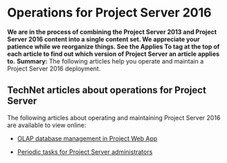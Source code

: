 
# Operations for Project Server 2016
 **We are in the process of combining the Project Server 2013 and Project Server 2016 content into a single content set. We appreciate your patience while we reorganize things. See the Applies To tag at the top of each article to find out which version of Project Server an article applies to.** **Summary:** The following articles help you operate and maintain a Project Server 2016 deployment.

  
    
    


## TechNet articles about operations for Project Server

The following articles about operating and maintaining Project Server 2016 are available to view online:
  
    
    

-  [OLAP database management in Project Web App](3f3dabda-bb01-4af0-a18a-3d4563176651.md)
    
  
-  [Periodic tasks for Project Server administrators](6f4a1de6-878d-49cf-b759-352b717ddde2.md)
    
  
